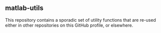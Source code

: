 ## matlab-utils

This repository contains a sporadic set of utility functions that are re-used either in other repositories on this GitHub profile, or elsewhere.
